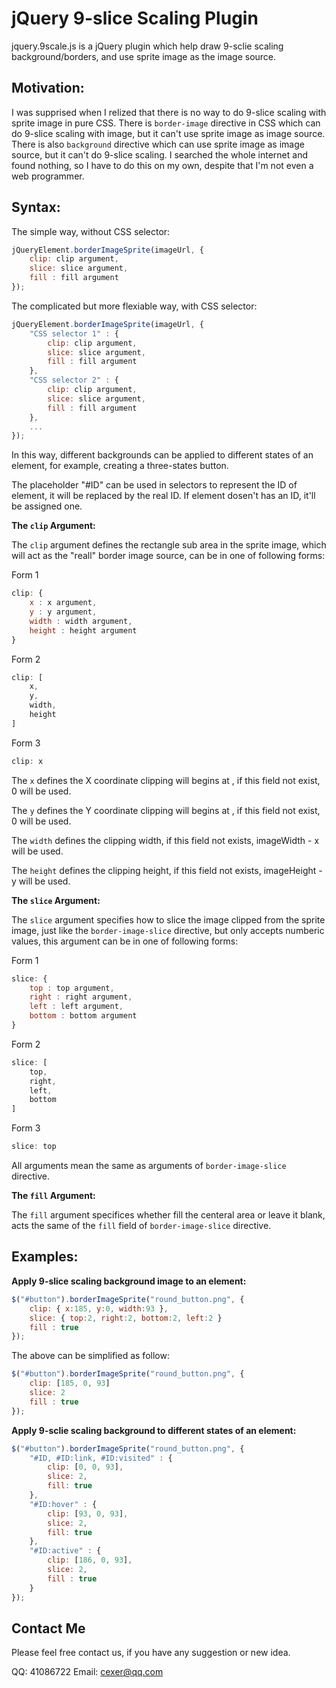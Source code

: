 
jQuery 9-slice Scaling Plugin
=============================

jquery.9scale.js is a jQuery plugin which help draw 9-sclie scaling background/borders, and use sprite image as the image source.


Motivation:
----------

I was supprised when I relized that there is no way to do 9-slice scaling with sprite image in pure CSS. There is `border-image` directive in CSS which can do 9-slice scaling with image, but it can't use sprite image as image source. There is also `background` directive which can use sprite image as image source, but it can't do 9-slice scaling. I searched the whole internet and found nothing, so I have to do this on my own, despite that I'm not even a web programmer.


Syntax: 
------

The simple way, without CSS selector:

```javascript
jQueryElement.borderImageSprite(imageUrl, {
	clip: clip argument,
	slice: slice argument,
	fill : fill argument 
});
```

The complicated but more flexiable way, with CSS selector:

```javascript
jQueryElement.borderImageSprite(imageUrl, {
	"CSS selector 1" : {
		clip: clip argument,
		slice: slice argument,
		fill : fill argument 
	},
	"CSS selector 2" : {
		clip: clip argument,
		slice: slice argument,
		fill : fill argument 
	},
	...
});
```

In this way, different backgrounds can be applied to different states of an element, for example, creating a three-states button.

The placeholder "#ID" can be used in selectors to represent the ID of element, it will be replaced by the real ID. If element dosen't has an ID, it'll be assigned one.


**The `clip` Argument:**

The `clip` argument defines the rectangle sub area in the sprite image, which will act as the "reall" border image source, can be in one of following forms:

Form 1

```javascript
clip: {
	x : x argument,
	y : y argument,
	width : width argument,
	height : height argument
}
```

Form 2

```javascript
clip: [ 
	x, 
	y, 
	width, 
	height 
]
```

Form 3

```javascript
clip: x
```


The `x` defines the X coordinate clipping will begins at , if this field not exist, 0 will be used.

The `y` defines the Y coordinate clipping will begins at , if this field not exist, 0 will be used.

The `width` defines the clipping width, if this field not exists, imageWidth - x will be used.

The `height` defines the clipping height, if this field not exists, imageHeight - y will be used.


**The `slice` Argument:** 

The `slice` argument specifies how to slice the image clipped from the sprite image, just like the `border-image-slice` directive, but only accepts numberic values, this argument can be in one of following forms:

Form 1

```javascript
slice: {
	top : top argument,
	right : right argument,
	left : left argument,
	bottom : bottom argument
}
```

Form 2

```javascript
slice: [
	top, 
	right, 
	left, 
	bottom 
]
```

Form 3

```javascript
slice: top
```

All arguments mean the same as arguments of `border-image-slice` directive.


**The `fill` Argument:** 

The `fill` argument specifices whether fill the centeral area or leave it blank, acts the same of the `fill` field of `border-image-slice` directive.


Examples:
----------

**Apply 9-slice scaling background image to an element:**

```javascript
$("#button").borderImageSprite("round_button.png", {
	clip: { x:185, y:0, width:93 },
	slice: { top:2, right:2, bottom:2, left:2 }
	fill : true
});
```

The above can be simplified as follow:

```javascript
$("#button").borderImageSprite("round_button.png", {
	clip: [185, 0, 93]
	slice: 2
	fill : true
});
```

**Apply 9-sclie scaling background to different states of an element:** 

```javascript
$("#button").borderImageSprite("round_button.png", {
	"#ID, #ID:link, #ID:visited" : {
		clip: [0, 0, 93],
		slice: 2,
		fill: true
	},
	"#ID:hover" : {
		clip: [93, 0, 93],
		slice: 2,
		fill: true
	},
	"#ID:active" : {
		clip: [186, 0, 93],
		slice: 2,
		fill : true
	}
});
```

Contact Me
----------

Please feel free contact us, if you have any suggestion or new idea.

QQ: 41086722
Email: cexer@qq.com